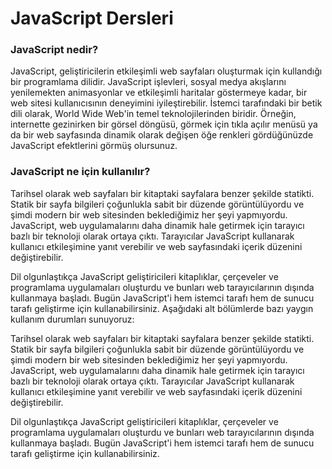 # JavaScript Dersleri

### JavaScript nedir?
JavaScript, geliştiricilerin etkileşimli web sayfaları oluşturmak için kullandığı bir programlama dilidir. JavaScript işlevleri, sosyal medya akışlarını yenilemekten animasyonlar ve etkileşimli haritalar göstermeye kadar, bir web sitesi kullanıcısının deneyimini iyileştirebilir. İstemci tarafındaki bir betik dili olarak, World Wide Web'in temel teknolojilerinden biridir. Örneğin, internette gezinirken bir görsel döngüsü, görmek için tıkla açılır menüsü ya da bir web sayfasında dinamik olarak değişen öğe renkleri gördüğünüzde JavaScript efektlerini görmüş olursunuz.

### JavaScript ne için kullanılır?
Tarihsel olarak web sayfaları bir kitaptaki sayfalara benzer şekilde statikti. Statik bir sayfa bilgileri çoğunlukla sabit bir düzende görüntülüyordu ve şimdi modern bir web sitesinden beklediğimiz her şeyi yapmıyordu. JavaScript, web uygulamalarını daha dinamik hale getirmek için tarayıcı bazlı bir teknoloji olarak ortaya çıktı. Tarayıcılar JavaScript kullanarak kullanıcı etkileşimine yanıt verebilir ve web sayfasındaki içerik düzenini değiştirebilir.

Dil olgunlaştıkça JavaScript geliştiricileri kitaplıklar, çerçeveler ve programlama uygulamaları oluşturdu ve bunları web tarayıcılarının dışında kullanmaya başladı. Bugün JavaScript'i hem istemci tarafı hem de sunucu tarafı geliştirme için kullanabilirsiniz. Aşağıdaki alt bölümlerde bazı yaygın kullanım durumları sunuyoruz:

Tarihsel olarak web sayfaları bir kitaptaki sayfalara benzer şekilde statikti. Statik bir sayfa bilgileri çoğunlukla sabit bir düzende görüntülüyordu ve şimdi modern bir web sitesinden beklediğimiz her şeyi yapmıyordu. JavaScript, web uygulamalarını daha dinamik hale getirmek için tarayıcı bazlı bir teknoloji olarak ortaya çıktı. Tarayıcılar JavaScript kullanarak kullanıcı etkileşimine yanıt verebilir ve web sayfasındaki içerik düzenini değiştirebilir.

Dil olgunlaştıkça JavaScript geliştiricileri kitaplıklar, çerçeveler ve programlama uygulamaları oluşturdu ve bunları web tarayıcılarının dışında kullanmaya başladı. Bugün JavaScript'i hem istemci tarafı hem de sunucu tarafı geliştirme için kullanabilirsiniz. 
